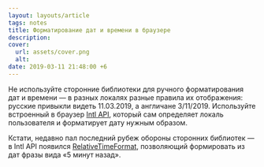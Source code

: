 ```yaml
---
layout: layouts/article
tags: notes
title: Форматирование дат и времени в браузере
description:
cover:
  url: assets/cover.png
  alt:
date: 2019-03-11 21:48:00 +6
---
```

Не используйте сторонние библиотеки для ручного форматирования дат и времени — в разных локалях разные правила их отображения: русские привыкли видеть 11.03.2019, а англичане 3/11/2019. Используйте встроенный в браузер [Intl API](https://developer.mozilla.org/en-US/docs/Web/JavaScript/Reference/Global_Objects/DateTimeFormat), который сам определяет локаль пользователя и форматирует дату нужным образом.

Кстати, недавно пал последний рубеж обороны сторонних библиотек — в Intl API появился [RelativeTimeFormat](https://developer.mozilla.org/en-US/docs/Web/JavaScript/Reference/Global_Objects/RelativeTimeFormat), позволяющий формировать из дат фразы вида «5 минут назад».
